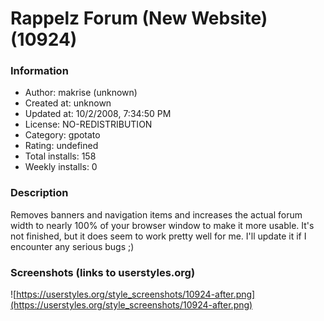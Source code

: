 # Rappelz Forum (New Website) (10924)

### Information
- Author: makrise (unknown)
- Created at: unknown
- Updated at: 10/2/2008, 7:34:50 PM
- License: NO-REDISTRIBUTION
- Category: gpotato
- Rating: undefined
- Total installs: 158
- Weekly installs: 0


### Description
Removes banners and navigation items and increases the actual forum width to nearly 100% of your browser window to make it more usable.
It's not finished, but it does seem to work pretty well for me. I'll update it if I encounter any serious bugs ;)


### Screenshots (links to userstyles.org)
![https://userstyles.org/style_screenshots/10924-after.png](https://userstyles.org/style_screenshots/10924-after.png)


